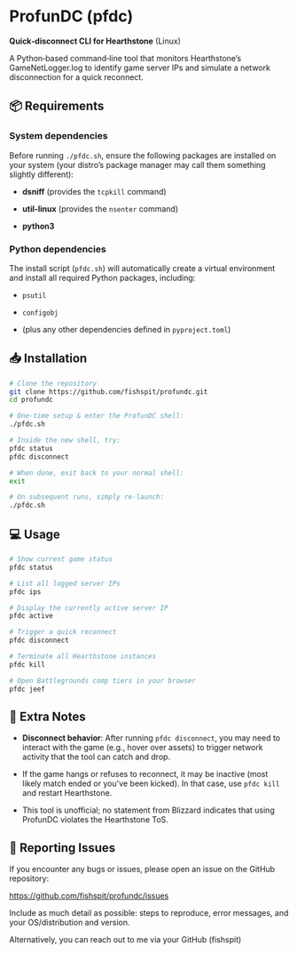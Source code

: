# ProfunDC (pfdc)

**Quick‑disconnect CLI for Hearthstone** (Linux)

A Python‑based command‑line tool that monitors Hearthstone’s GameNetLogger.log to identify game server IPs and simulate a network disconnection for a quick reconnect.

## 📦 Requirements

### System dependencies

Before running `./pfdc.sh`, ensure the following packages are installed on your system (your distro’s package manager may call them something slightly different):

- **dsniff** (provides the `tcpkill` command)
    
- **util-linux** (provides the `nsenter` command)
    
- **python3**
    

### Python dependencies

The install script (`pfdc.sh`) will automatically create a virtual environment and install all required Python packages, including:

- `psutil`
    
- `configobj`
    
- (plus any other dependencies defined in `pyproject.toml`)
    

## 📥 Installation

```bash
# Clone the repository
git clone https://github.com/fishspit/profundc.git
cd profundc

# One‑time setup & enter the ProfunDC shell:
./pfdc.sh

# Inside the new shell, try:
pfdc status
pfdc disconnect

# When done, exit back to your normal shell:
exit

# On subsequent runs, simply re‑launch:
./pfdc.sh
```

## 💻 Usage

```bash
# Show current game status
pfdc status

# List all logged server IPs
pfdc ips

# Display the currently active server IP
pfdc active

# Trigger a quick reconnect
pfdc disconnect

# Terminate all Hearthstone instances
pfdc kill

# Open Battlegrounds comp tiers in your browser
pfdc jeef
```

## 📝 Extra Notes

- **Disconnect behavior**: After running `pfdc disconnect`, you may need to interact with the game (e.g., hover over assets) to trigger network activity that the tool can catch and drop.
    
- If the game hangs or refuses to reconnect, it may be inactive (most likely match ended or you've been kicked). In that case, use `pfdc kill` and restart Hearthstone.
    
- This tool is unofficial; no statement from Blizzard indicates that using ProfunDC violates the Hearthstone ToS.

## 🐛 Reporting Issues

If you encounter any bugs or issues, please open an issue on the GitHub repository:

https://github.com/fishspit/profundc/issues

Include as much detail as possible: steps to reproduce, error messages, and your OS/distribution and version.

Alternatively, you can reach out to me via your GitHub (fishspit) 